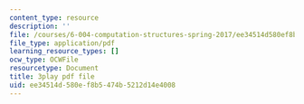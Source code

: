 ```yaml
---
content_type: resource
description: ''
file: /courses/6-004-computation-structures-spring-2017/ee34514d580ef8b5474b5212d14e4008_y5gPFB6uiYA.pdf
file_type: application/pdf
learning_resource_types: []
ocw_type: OCWFile
resourcetype: Document
title: 3play pdf file
uid: ee34514d-580e-f8b5-474b-5212d14e4008
---
```

